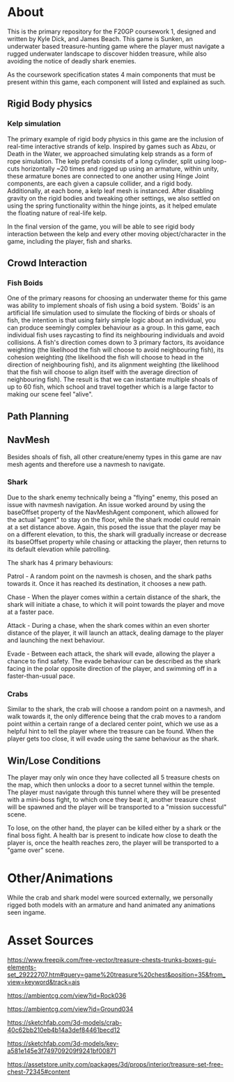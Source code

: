 # About

This is the primary repository for the F20GP coursework 1, designed and written by Kyle Dick, and James Beach. This game is Sunken, an underwater based treasure-hunting game where the player must navigate a rugged underwater landscape to discover hidden treasure, while also avoiding the notice of deadly shark enemies.

As the coursework specification states 4 main components that must be present within this game, each component will listed and explained as such.

## Rigid Body physics

### Kelp simulation

The primary example of rigid body physics in this game are the inclusion of real-time interactive strands of kelp. Inspired by games such as Abzu, or Death in the Water, we approached simulating kelp strands as a form of rope simulation. The kelp prefab consists of a long cylinder, split using loop-cuts horizontally ~20 times and rigged up using an armature, within unity, these armature bones are connected to one another using Hinge Joint components, are each given a capsule collider, and a rigid body. Additionally, at each bone, a kelp leaf mesh is instanced. After disabling gravity on the rigid bodies and tweaking other settings, we also settled on using the spring functionality within the hinge joints, as it helped emulate the floating nature of real-life kelp.

In the final version of the game, you will be able to see rigid body interaction between the kelp and every other moving object/character in the game, including the player, fish and sharks.

## Crowd Interaction

### Fish Boids

One of the primary reasons for choosing an underwater theme for this game was ability to implement shoals of fish using a boid system. 'Boids' is an artificial life simulation used to simulate the flocking of birds or shoals of fish, the intention is that using fairly simple logic about an individual, you can produce seemingly complex behaviour as a group. In this game, each individual fish uses raycasting to find its neighbouring individuals and avoid collisions. A fish's direction comes down to 3 primary factors, its avoidance weighting (the likelihood the fish will choose to avoid neighbouring fish), its cohesion weighting (the likelihood the fish will choose to head in the direction of neighbouring fish), and its alignment weighting (the likelihood that the fish will choose to align itself with the average direction of neighbouring fish). The result is that we can instantiate multiple shoals of up to 60 fish, which school and travel together which is a large factor to making our scene feel "alive".

## Path Planning

## NavMesh

Besides shoals of fish, all other creature/enemy types in this game are nav mesh agents and therefore use a navmesh to navigate.

### Shark

Due to the shark enemy technically being a "flying" enemy, this posed an issue with navmesh navigation. An issue worked around by using the baseOffset property of the NavMeshAgent component, which allowed for the actual "agent" to stay on the floor, while the shark model could remain at a set distance above. Again, this posed the issue that the player may be on a different elevation, to this, the shark will gradually increase or decrease its baseOffset property while chasing or attacking the player, then returns to its default elevation while patrolling.

The shark has 4 primary behaviours:

Patrol - A random point on the navmesh is chosen, and the shark paths towards it. Once it has reached its destination, it chooses a new path.

Chase - When the player comes within a certain distance of the shark, the shark will initiate a chase, to which it will point towards the player and move at a faster pace.

Attack - During a chase, when the shark comes within an even shorter distance of the player, it will launch an attack, dealing damage to the player and launching the next behaviour.

Evade - Between each attack, the shark will evade, allowing the player a chance to find safety. The evade behaviour can be described as the shark facing in the polar opposite direction of the player, and swimming off in a faster-than-usual pace.

### Crabs

Similar to the shark, the crab will choose a random point on a navmesh, and walk towards it, the only difference being that the crab moves to a random point within a certain range of a declared center point, which we use as a helpful hint to tell the player where the treasure can be found. When the player gets too close, it will evade using the same behaviour as the shark.

## Win/Lose Conditions

The player may only win once they have collected all 5 treasure chests on the map, which then unlocks a door to a secret tunnel within the temple. The player must navigate through this tunnel where they will be presented with a mini-boss fight, to which once they beat it, another treasure chest will be spawned and the player will be transported to a "mission successful" scene.

To lose, on the other hand, the player can be killed either by a shark or the final boss fight. A health bar is present to indicate how close to death the player is, once the health reaches zero, the player will be transported to a "game over" scene.

# Other/Animations

While the crab and shark model were sourced externally, we personally rigged both models with an armature and hand animated any animations seen ingame.

# Asset Sources

https://www.freepik.com/free-vector/treasure-chests-trunks-boxes-gui-elements-set_29222707.htm#query=game%20treasure%20chest&position=35&from_view=keyword&track=ais

https://ambientcg.com/view?id=Rock036

https://ambientcg.com/view?id=Ground034

https://sketchfab.com/3d-models/crab-40c62bb210eb4b14a3def84461becd12

https://sketchfab.com/3d-models/key-a581e145e3f749709209f9241bf00871

https://assetstore.unity.com/packages/3d/props/interior/treasure-set-free-chest-72345#content

